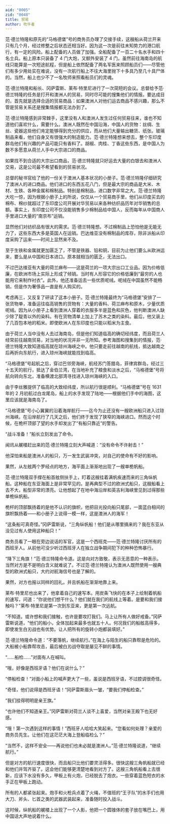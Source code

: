```yaml
---
aid: "0005"
zid: "0048"
title: 贸易
author: 吹牛者
---
```


范·德兰特隆和原先的“马格德堡”号的商务员办理了交接手续，这艘船从荷兰开来只有几个月，经过修整之后状态还相当好。因为这一次是前往未知势力的港口航行，有一定的风险。船上配备的人员做了加强。全船配备了一百二十名水手和四十名士兵。船上原本只装备了 4 门大炮，又额外安装了 4 门。虽然前往海南岛的航线只能算是一次短途航程，但是船上依然配备了两名军医来照顾船员们——尽管他们有多少用处实在难说，没有一次航行船上不往大海里抛下十多具乃至几十具尸体的。当然，船上也少不了一名牧师来照看船员们的灵魂。

范·德兰特隆和船长、冈萨雷斯、莱布·特里尼进行了一次简短的会议。总督给予范·德兰特隆的任务是打开和澳洲人的贸易，同时尽可能的搜集他们的情报。要达成目的，首先就是选择合适的贸易商品：如果澳洲人对他们运去商品不感兴趣，那么不管是贸易关系还是搜集情报都无法办到了。

范·德兰特隆感到非常棘手，这里没有人和澳洲人发生过任何贸易往来，谁也不知道他们喜欢什么，需要什么。澳洲人既然在中国沿海，中国人的货物：丝绸、生丝、瓷器这些他们肯定能够得到充分的供应，而从他们大量输出糖货、纸张。玻璃制品来看，他们自身又有很强大的制造能力。范·德兰特隆想来想去，整个东印度群岛他们有兴趣的产品可能只有香料了。胡椒、肉桂、丁香这些东西，是中国人为数不多愿意从荷兰人手中大宗进口的商品。

如果找不到合适的大宗出口商品，范·德兰特隆就只好运去大量的白银去和澳洲人交易，这是公司最不希望看到的贸易状况。

总督的秘书官给了他的一份关于澳洲人基本状况的小册子。范·德兰特隆仔细研究了澳洲人的进口商品。他们进口的东西五花八门，但是最大宗的商品是大米、木材、生铁、各种金属和棉制品。特别是棉制品，进口数字非常之大。范·德兰特隆大吃一惊，因为根据小册子上的所说，仅仅从一个贸易商手里，他们从印度买去的棉布、棉纱就超过了东印度公司开展对华贸易以来各种纺织品历年对华销售的总额。事实上，东印度公司不仅没能销售多少棉制品给中国人，反而每年从中国商人手里进口大量的“南京布”运销。

显然他们对纺织品有很大的需求。范·德兰特隆想。不过棉制品上恐怕他是无能无力了，这些东西大多是英国人在运销。巴达维亚没有棉制品的库存，除非派船从印度采购了运来——时间上显然来不及。

至于生铁和金属就更加匮乏了，不管是铁器、铅和铜，目前为止他们要么从欧洲运来，要么是从中国和日本进口。原本就相当的匮乏，无法出口。

不过巴达维亚有大量的荷兰麻布——这是荷兰的一项大宗出口工业品。因为价格低廉，在欧洲市场上实际上形成了倾销。当时有人形容它的价格低廉到“最穷的人也能用它来制作衬衣”。此外，他还准备运去一些优质呢绒。呢绒在中国虽然不能畅销，但是作为奢侈品一直是有人购买的。

考虑再三，又反复了研读了这本小册子。范·德兰特隆最终为“马格德堡”安排了一张货物单，准备运往临高销售的货物有：大量的香料、荷兰麻布和原木，少量优质呢绒。因为从小册子上看到澳洲人穿着的衣服多半是蓝色和灰色，他判断澳洲人缺少除了靛青以外的染料。有在货物清单上加上了苏木之类的染料。最后，他又装上了几百包本地的稻米。即使欧洲人在东印度也只能以稻米为主食。

由于荷兰人当中没有人去过海南岛，但是他们知道临高的确切经纬度，而且荷兰人经常前往越南贸易，对当地的状况并非一无所知。参考海图和搜集到的情报，范·德兰特隆大致知道临高就在琼州海峡之中。他只要走前往越南的航线，抵达越南之后再折向东航行，进入琼州海峡就能找到临高。

“马格德堡”号起航之后，穿过巴邻旁海峡，航经苏门答腊岛，菲律宾群岛，经过三十五天的航行，抵达了金伯兰湾，在当地补充了粮食和淡水之后，“马格德堡”号将航向转向东北，准备横渡北部湾寻找进入琼州海峡的入口。

由于李丝雅提供了临高的大致经纬度，所以航行很是顺利。“马格德堡”号在 1631 年的 2 月初航过白龙尾岛，船上的水手发现了陆地——根据他们手中的海图，这里应该就是海南岛了。

“马格德堡”号小心翼翼的沿着海岸航行——迄今为止还没有一艘欧洲船只进入过琼州海峡。在沿岸航行了几天之后，他们终于发现了狭窄的海峡进口。然而这个时候，在桅杆顶部了望的水手却发出了“有船只靠近”的警告。

“战斗准备！”船长立刻发出了命令。

闻讯从艉楼赶出来的范·德兰特隆立刻大声喊道：“没有命令不许射击！”

他深怕来船是澳洲人的船只，万一发生武装冲突，对自己的使命有不好的影响。

果然，从左舷两个罗经点的地方，海平面上渐渐地出现了一艘单桅帆船。

范·德兰特隆双手撑在船首舷侧扶手上，盯着这艘挂着满帆疾速而来的三角纵帆船。这种船在东亚海面上是非常罕见的。是再典型不过的欧洲式船只，这艘船看上去不大，船型非常的漂亮。让他想起了在地中海沿岸和英吉利海峡里见到过得那些单桅纵帆船。

桅杆的顶部飘扬着的是他不认识的旗帜，他把目光投向船只尾部，一面蓝白相间的旗帜飘扬着——和小册子上说得一模一样，这是澳洲人的海军！

“这条船可真奇怪。”冈萨雷斯说，“三角纵帆船！他们是从哪里搞来的？我在东亚从没见过有人使用这种船只！”

商务员看了一眼在旁边说话的军官，这是一个西班克——范·德兰特隆讨厌所有的西班牙人。从前他可没少听过西班牙人在独立战争期间犯下的种种恐怖暴行。

“降下三角旗！”范·德兰特隆命令道。这是向对方致敬，表示无恶意的一种表示。当然对方是不是明白含义就难说了。不过范·德兰特隆认为澳洲人既然使用一艘典型的欧洲式船只，大约对航海信号也是了解的。

果然，对方也报以同样的回礼。并且帆船在渐渐地靠上来。

莱布·特里尼也出来了，他拿着自己的速写本。用炭条飞快的在本子上绘制着帆船的速写，问道：“你说他们想干什么？他们就在我们的航线上等着。是要和我们接触吗？”莱布·特里尼是第一次到东亚来，更是第一次远航。

“不知道。或许想和我们接触，也许是要攻打我们。马上让所有人做好戒备。”冈萨雷斯说道，“他们的船小，全体加起来最多也就五十人。何况我们的船舷高得多，即使发生白刃战也有优势。让人把所有的旋转小炮都装填好。”

范·德兰特隆命令道：“不要落帆，继续航行。”在海上与陌生的船只靠帮是危险的。大船被小船靠帮攻击，最后被白刃战夺取是屡见不鲜的事情。

“……船检……”对面有人在喊叫。

“哦，好像是西班牙语？他们在说什么？”

“停船检查！”对面小船上的喊声更大了一些，虽说是西班牙语，不过腔调很奇怪。

“奇怪，他们说得是西班牙语！”冈萨雷斯眉头一皱，“要我们停船检查。”

“我们挂得明明是亲王旗。”

“也许他们不知道亲王。”冈萨雷斯对荷兰人谈不上喜爱，当然对亲王殿下也无好感。

“哦！第一次遇到这样的事情！”西班牙人哈哈大笑起来。“您看如何处理？亲爱的商务员先生。让他们在这茫茫大海上登船临检么？”

“当然不，这样不安全——再说他们也未必就是澳洲人。”范·德兰特隆说道，“继续航行。”

但是对方的航行速度很快，而且船只比他们要灵活得多。很快这艘三角帆船就已经和他们并驾齐驱了。这会他们能够更清楚地看到对方了。这艘三角帆船看上去很新，应该下水没有多久，甲板上有火炮，已经脱去了炮衣。一些穿着蓝色短衣的水手正在甲板上跑动。

所有的人都紧张起来。炮手和火枪兵点着了火绳，不值班的“王子队”的水手们也用大刀、斧头、匕首之类的武器武装起来，准备随时投入战斗。

这时候，纵帆船的艉楼上出现了一个人影，他把一个圆锥体的套子放在嘴巴上，用中国话大声地说着什么。
